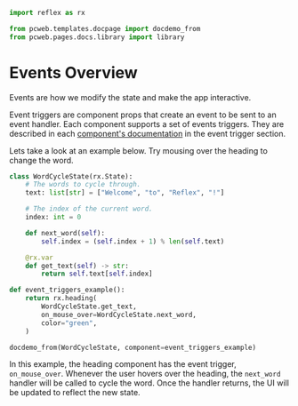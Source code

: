 ```python exec
import reflex as rx

from pcweb.templates.docpage import docdemo_from
from pcweb.pages.docs.library import library

```



# Events Overview

Events are how we modify the state and make the app interactive. 

Event triggers are component props that create an event to be sent to an event handler.
Each component supports a set of events triggers. They are described in each [component's documentation]({library.path}) in the event trigger section.


Lets take a look at an example below. Try mousing over the heading to change the word.

```python exec
class WordCycleState(rx.State):
    # The words to cycle through.
    text: list[str] = ["Welcome", "to", "Reflex", "!"]

    # The index of the current word.
    index: int = 0

    def next_word(self):
        self.index = (self.index + 1) % len(self.text)

    @rx.var
    def get_text(self) -> str:
        return self.text[self.index]

def event_triggers_example():
    return rx.heading(
        WordCycleState.get_text,
        on_mouse_over=WordCycleState.next_word,
        color="green",
    )

```

```python eval
docdemo_from(WordCycleState, component=event_triggers_example)
```

In this example, the heading component has the event trigger, `on_mouse_over`.
Whenever the user hovers over the heading, the `next_word` handler will be called to cycle the word. Once the handler returns, the UI will be updated to reflect the new state.

